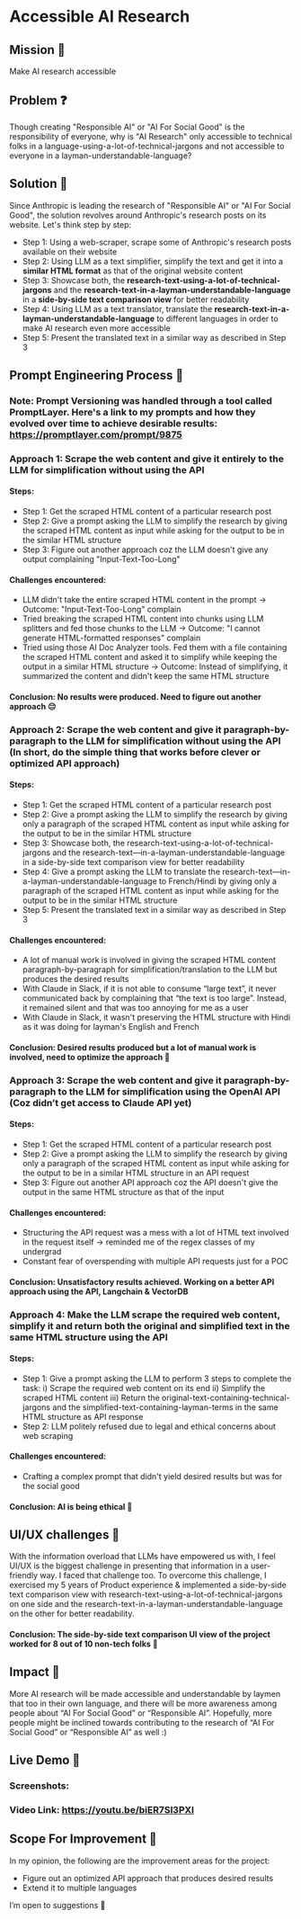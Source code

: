 # Accessible AI Research

## Mission 🚀

Make AI research accessible

## Problem ❓

Though creating "Responsible AI" or "AI For Social Good" is the responsibility of everyone, why is "AI Research" only accessible to technical folks in a language-using-a-lot-of-technical-jargons and not accessible to everyone in a layman-understandable-language?

## Solution 🔧 

Since Anthropic is leading the research of "Responsible AI" or "AI For Social Good", the solution revolves around Anthropic's research posts on its website. Let's think step by step:
- Step 1: Using a web-scraper, scrape some of Anthropic's research posts available on their website
- Step 2: Using LLM as a text simplifier, simplify the text and get it into a **similar HTML format** as that of the original website content
- Step 3: Showcase both, the **research-text-using-a-lot-of-technical-jargons** and the **research-text-in-a-layman-understandable-language** in a **side-by-side text comparison view** for better readability
- Step 4: Using LLM as a text translator, translate the **research-text-in-a-layman-understandable-language** to different languages in order to make AI research even more accessible
- Step 5: Present the translated text in a similar way as described in Step 3

## Prompt Engineering Process 🔁

### Note: Prompt Versioning was handled through a tool called PromptLayer. Here's a link to my prompts and how they evolved over time to achieve desirable results: https://promptlayer.com/prompt/9875

### Approach 1: Scrape the web content and give it entirely to the LLM for simplification without using the API

#### Steps:
- Step 1: Get the scraped HTML content of a particular research post
- Step 2: Give a prompt asking the LLM to simplify the research by giving the scraped HTML content as input while asking for the output to be in the similar HTML structure
- Step 3: Figure out another approach coz the LLM doesn't give any output complaining "Input-Text-Too-Long"

#### Challenges encountered:
- LLM didn't take the entire scraped HTML content in the prompt -> Outcome: "Input-Text-Too-Long" complain
- Tried breaking the scraped HTML content into chunks using LLM splitters and fed those chunks to the LLM -> Outcome: "I cannot generate HTML-formatted responses" complain
- Tried using those AI Doc Analyzer tools. Fed them with a file containing the scraped HTML content and asked it to simplify while keeping the output in a similar HTML structure -> Outcome: Instead of simplifying, it summarized the content and didn't keep the same HTML structure

#### Conclusion: No results were produced. Need to figure out another approach 😔

### Approach 2: Scrape the web content and give it paragraph-by-paragraph to the LLM for simplification without using the API (In short, do the simple thing that works before clever or optimized API approach)

#### Steps:
- Step 1: Get the scraped HTML content of a particular research post
- Step 2: Give a prompt asking the LLM to simplify the research by giving only a paragraph of the scraped HTML content as input while asking for the output to be in the similar HTML structure
- Step 3: Showcase both, the research-text-using-a-lot-of-technical-jargons and the research-text—in-a-layman-understandable-language in a side-by-side text comparison view for better readability
- Step 4: Give a prompt asking the LLM to translate the research-text—in-a-layman-understandable-language to French/Hindi by giving only a paragraph of the scraped HTML content as input while asking for the output to be in the similar HTML structure
- Step 5: Present the translated text in a similar way as described in Step 3

#### Challenges encountered:
- A lot of manual work is involved in giving the scraped HTML content paragraph-by-paragraph for simplification/translation to the LLM but produces the desired results
- With Claude in Slack, if it is not able to consume “large text”, it never communicated back by complaining that “the text is too large”. Instead, it remained silent and that was too annoying for me as a user
- With Claude in Slack, it wasn't preserving the HTML structure with Hindi as it was doing for layman's English and French

#### Conclusion: Desired results produced but a lot of manual work is involved, need to optimize the approach 🤔

### Approach 3: Scrape the web content and give it paragraph-by-paragraph to the LLM for simplification using the OpenAI API (Coz didn’t get access to Claude API yet)

#### Steps:
- Step 1: Get the scraped HTML content of a particular research post
- Step 2: Give a prompt asking the LLM to simplify the research by giving only a paragraph of the scraped HTML content as input while asking for the output to be in a similar HTML structure in an API request
- Step 3: Figure out another API approach coz the API doesn't give the output in the same HTML structure as that of the input

#### Challenges encountered:
- Structuring the API request was a mess with a lot of HTML text involved in the request itself -> reminded me of the regex classes of my undergrad
- Constant fear of overspending with multiple API requests just for a POC

#### Conclusion: Unsatisfactory results achieved. Working on a better API approach using the API, Langchain & VectorDB 

### Approach 4: Make the LLM scrape the required web content, simplify it and return both the original and simplified text in the same HTML structure using the API

#### Steps:
- Step 1: Give a prompt asking the LLM to perform 3 steps to complete the task: i) Scrape the required web content on its end ii) Simplify the scraped HTML content iii) Return the original-text-containing-technical-jargons and the simplified-text-containing-layman-terms in the same HTML structure as API response
- Step 2: LLM politely refused due to legal and ethical concerns about web scraping

#### Challenges encountered:
- Crafting a complex prompt that didn't yield desired results but was for the social good

#### Conclusion: AI is being ethical 🎯

## UI/UX challenges 📱

With the information overload that LLMs have empowered us with, I feel UI/UX is the biggest challenge in presenting that information in a user-friendly way. I faced that challenge too. To overcome this challenge, I exercised my 5 years of Product experience & implemented a side-by-side text comparison view with research-text-using-a-lot-of-technical-jargons on one side and the research-text-in-a-layman-understandable-language on the other for better readability. 

#### Conclusion: The side-by-side text comparison UI view of the project worked for 8 out of 10 non-tech folks 📝

## Impact 🌟

More AI research will be made accessible and understandable by laymen that too in their own language, and there will be more awareness among people about “AI For Social Good” or “Responsible AI”. Hopefully, more people might be inclined towards contributing to the research of “AI For Social Good” or “Responsible AI” as well :)

## Live Demo 📄

### Screenshots:



### Video Link: https://youtu.be/biER7Sl3PXI

## Scope For Improvement 📌 

In my opinion, the following are the improvement areas for the project:
- Figure out an optimized API approach that produces desired results
- Extend it to multiple languages

I’m open to suggestions 🤗
